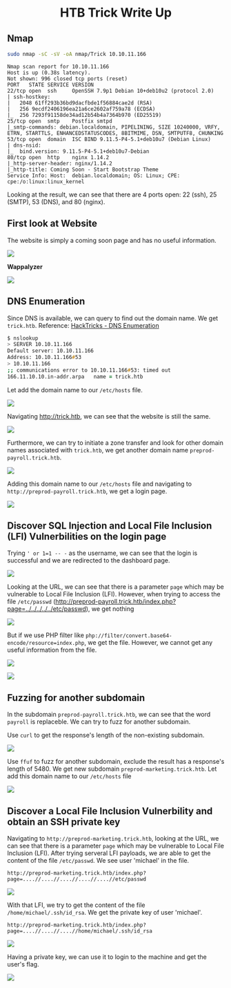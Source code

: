 <div align='center'>

# **HTB Trick Write Up**

</div>

## **Nmap**

```zsh
sudo nmap -sC -sV -oA nmap/Trick 10.10.11.166
```

```
Nmap scan report for 10.10.11.166
Host is up (0.38s latency).
Not shown: 996 closed tcp ports (reset)
PORT   STATE SERVICE VERSION
22/tcp open  ssh     OpenSSH 7.9p1 Debian 10+deb10u2 (protocol 2.0)
| ssh-hostkey: 
|   2048 61ff293b36bd9dacfbde1f56884cae2d (RSA)
|   256 9ecdf2406196ea21a6ce2602af759a78 (ECDSA)
|_  256 7293f91158de34ad12b54b4a7364b970 (ED25519)
25/tcp open  smtp    Postfix smtpd
|_smtp-commands: debian.localdomain, PIPELINING, SIZE 10240000, VRFY, ETRN, STARTTLS, ENHANCEDSTATUSCODES, 8BITMIME, DSN, SMTPUTF8, CHUNKING
53/tcp open  domain  ISC BIND 9.11.5-P4-5.1+deb10u7 (Debian Linux)
| dns-nsid: 
|_  bind.version: 9.11.5-P4-5.1+deb10u7-Debian
80/tcp open  http    nginx 1.14.2
|_http-server-header: nginx/1.14.2
|_http-title: Coming Soon - Start Bootstrap Theme
Service Info: Host:  debian.localdomain; OS: Linux; CPE: cpe:/o:linux:linux_kernel
```

Looking at the result, we can see that there are 4 ports open: 22 (ssh), 25 (SMTP), 53 (DNS), and 80 (nginx).

## **First look at Website**

The website is simply a coming soon page and has no useful information.

![](./img/2.png)

**Wappalyzer**

![](./img/3.png)

## **DNS Enumeration**

Since DNS is available, we can query to find out the domain name. We get `trick.htb`. Reference: [HackTricks - DNS Enumeration](https://book.hacktricks.xyz/pentesting/pentesting-dns)

```zsh
$ nslookup
> SERVER 10.10.11.166
Default server: 10.10.11.166
Address: 10.10.11.166#53
> 10.10.11.166
;; communications error to 10.10.11.166#53: timed out
166.11.10.10.in-addr.arpa	name = trick.htb
```

Let add the domain name to our `/etc/hosts` file. 

![](./img/1.png)

Navigating http://trick.htb, we can see that the website is still the same.

![](./img/5.png)

Furthermore, we can try to initiate a zone transfer and look for other domain names associated with `trick.htb`, we get another domain name `preprod-payroll.trick.htb`.

![](./img/4.png)

Adding this domain name to our `/etc/hosts` file and navigating to `http://preprod-payroll.trick.htb`, we get a login page.

![](./img/6.png)

## **Discover SQL Injection and Local File Inclusion (LFI) Vulnerbilities on the login page**

Trying `' or 1=1 -- -` as the username, we can see that the login is successful and we are redirected to the dashboard page.

![](./img/7.png)

Looking at the URL, we can see that there is a parameter `page` which may be vulnerable to Local File Inclusion (LFI). However, when trying to access the file `/etc/passwd` (http://preprod-payroll.trick.htb/index.php?page=../../../../../etc/passwd), we get nothing

![](./img/8.png)

But if we use PHP filter like `php://filter/convert.base64-encode/resource=index.php`, we get the file. However, we cannot get any useful information from the file.

![](./img/9.png)

![](./img/10.png)

## **Fuzzing for another subdomain**

In the subdomain `preprod-payroll.trick.htb`, we can see that the word `payroll` is replaceble. We can try to fuzz for another subdomain.

Use `curl` to get the response's length of the non-existing subdomain.

![](./img/11.png)

Use `ffuf` to fuzz for another subdomain, exclude the result has a response's length of 5480. We get new subdomain `preprod-marketing.trick.htb`. Let add this domain name to our `/etc/hosts` file

![](./img/12.png)

## **Discover a Local File Inclusion Vulnerbility and obtain an SSH private key**

Navigating to `http://preprod-marketing.trick.htb`, looking at the URL, we can see that there is a parameter `page` which may be vulnerable to Local File Inclusion (LFI). After trying serveral LFI payloads, we are able to get the content of the file `/etc/passwd`. We see user 'michael' in the file.

    http://preprod-marketing.trick.htb/index.php?page=....//....//....//....//....//etc/passwd

![](./img/13.png)

With that LFI, we try to get the content of the file `/home/michael/.ssh/id_rsa`. We get the private key of user 'michael'.

    http://preprod-marketing.trick.htb/index.php?page=....//....//....//home/michael/.ssh/id_rsa

![](./img/14.png)

Having a private key, we can use it to login to the machine and get the user's flag.

![](./img/15.png)
